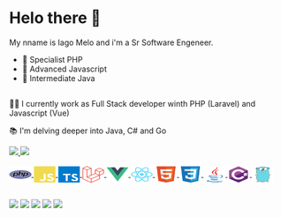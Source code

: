 # Helo there 👋

My nname is Iago Melo and i'm a Sr Software Engeneer.

- 🥇 Specialist PHP
- 🥈 Advanced Javascript
- 🥉 Intermediate Java

##

👨‍💻 I currently work as Full Stack developer winth PHP (Laravel) and Javascript (Vue)

📚 I'm delving deeper into Java, C# and Go

<div>
    <a href="https://github.com/iagosilvamelo">
    <img height="180em" src="https://github-readme-stats.vercel.app/api?username=iagosilvamelo&theme=midnight-purple&show_icons=true&hide_border=true&count_private=true">
    <img height="180em" src="https://github-readme-stats.vercel.app/api/top-langs/?username=iagosilvamelo&theme=midnight-purple&show_icons=true&hide_border=true&layout=compact">

</div>

<div style="display: inline_block"><br>
  <img align="center" alt="Iago-Php" height="30" width="40" src="https://raw.githubusercontent.com/devicons/devicon/master/icons/php/php-original.svg">
  <img align="center" alt="Iago-Js" height="30" width="40" src="https://raw.githubusercontent.com/devicons/devicon/master/icons/javascript/javascript-plain.svg">
  <img align="center" alt="Iago-Ts" height="30" width="40" src="https://raw.githubusercontent.com/devicons/devicon/master/icons/typescript/typescript-plain.svg">
  <img align="center" alt="Iago-Laravel" height="30" width="40" src="https://raw.githubusercontent.com/devicons/devicon/master/icons/laravel/laravel-original.svg">
  <img align="center" alt="Iago-Vue" height="30" width="40" src="https://raw.githubusercontent.com/devicons/devicon/master/icons/vuejs/vuejs-original.svg">
  <img align="center" alt="Iago-React" height="30" width="40" src="https://raw.githubusercontent.com/devicons/devicon/master/icons/react/react-original.svg">
  <img align="center" alt="Iago-HTML" height="30" width="40" src="https://raw.githubusercontent.com/devicons/devicon/master/icons/html5/html5-original.svg">
  <img align="center" alt="Iago-CSS" height="30" width="40" src="https://raw.githubusercontent.com/devicons/devicon/master/icons/css3/css3-original.svg">
  <img align="center" alt="Iago-Java" height="30" width="40" src="https://raw.githubusercontent.com/devicons/devicon/master/icons/java/java-original.svg">
  <img align="center" alt="Iago-Csharp" height="30" width="40" src="https://raw.githubusercontent.com/devicons/devicon/master/icons/csharp/csharp-original.svg">
  <img align="center" alt="Iago-Go" height="30" width="40" src="https://raw.githubusercontent.com/devicons/devicon/master/icons/go/go-original.svg">
</div>

## 

<div>
    <a href="https://instagram.com/iago.dev" target="_blank"><img src="https://img.shields.io/badge/-Instagram-%23E4405F?style=for-the-badge&logo=instagram&logoColor=white" target="_blank"></a>
    <a href="https://www.twitch.tv/iagodev" target="_blank"><img src="https://img.shields.io/badge/Twitch-9146FF?style=for-the-badge&logo=twitch&logoColor=white" target="_blank"></a>
    <a href="https://discord.com/users/iagomelo0913" target="_blank"><img src="https://img.shields.io/badge/Discord-7289DA?style=for-the-badge&logo=discord&logoColor=white" target="_blank"></a> 
    <a href = "mailto:iagosilvamelo@gmail.com"><img src="https://img.shields.io/badge/-Gmail-%23333?style=for-the-badge&logo=gmail&logoColor=white" target="_blank"></a>
    <a href="https://www.linkedin.com/in/iago-melo-394033a7" target="_blank"><img src="https://img.shields.io/badge/-LinkedIn-%230077B5?style=for-the-badge&logo=linkedin&logoColor=white" target="_blank"></a> 
  
</div>

##

